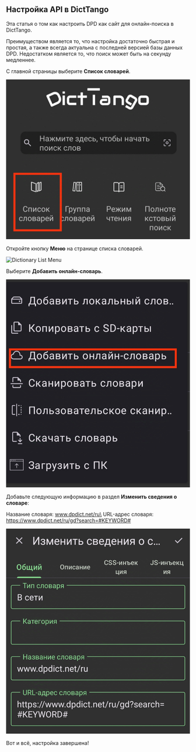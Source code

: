 ## Настройка API в DictTango

Эта статья о том как настроить DPD как сайт для онлайн-поиска в DictTango.

Преимуществом является то, что настройка достаточно быстрая и простая, а также всегда актуальна с последней версией базы данных DPD. Недостатком является то, что поиск может быть на секунду медленнее.

С главной страницы выберите **Список словарей**.

![Dictionary List](../pics/dpdict.net/dpdict_api_dicttango_dictionary_list.jpg)

Откройте кнопку **Меню** на странице списка словарей.

![Dictionary List Menu](../pics/dicttango/6_dictionary_list_menu.jpg)

Выберите **Добавить онлайн-словарь**.

![Add Online Dictionary](../pics/dpdict.net/dpdict_api_dicttango_add_online_dictionary.jpg)

Добавьте следующую информацию в раздел **Изменить сведения о словаре**:

Название словаря: www.dpdict.net/ru\
URL-адрес словаря: https://www.dpdict.net/ru/gd?search=#KEYWORD#

![Edit Dictionary Details](../pics/dpdict.net/dpdict_api_dicttango_dictionary_detail.jpg)

Вот и всё, настройка завершена!





